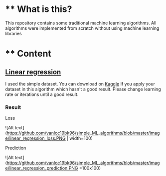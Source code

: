 # ** What is this?
This repository contains some traditional machine learning algorithms. All algorithms were implemented
from scratch without using machine learning libraries

# ** Content

## [Linear regression](https://github.com/vanloc19bk96/simple_ML_algorithms/blob/master/linear_regression.py) ##

 I used the simple dataset. You can download on [Kaggle](https://www.kaggle.com/karthickveerakumar/salary-data-simple-linear-regression)
 If you apply your dataset in this algorithm which hasn't a good result. Please change learning rate or iterations until a good result.
 
### Result ###

Loss

![Alt text](https://github.com/vanloc19bk96/simple_ML_algorithms/blob/master/image/linear_regression_loss.PNG | width=100)

Prediction

![Alt text](https://github.com/vanloc19bk96/simple_ML_algorithms/blob/master/image/linear_regression_prediction.PNG =100x100)